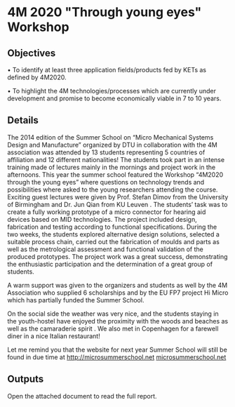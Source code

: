 # 4M 2020 "Through young eyes" Workshop

## Objectives


• To identify at least three application fields/products fed by KETs as defined by 4M2020.

• To highlight the 4M technologies/processes which are currently under development and promise to become economically viable in 7 to 10 years. 

## Details


The 2014 edition of the Summer School on “Micro Mechanical Systems Design and Manufacture” organized by DTU  in collaboration with the 4M association was attended by 13 students representing 5 countries of affiliation and 12 different nationalities! The students took part in an intense training made of lectures mainly in the mornings and project work in the afternoons. This year the summer school featured the Workshop “4M2020 through the young eyes” where questions on technology trends and possibilities where asked to the young researchers attending the course. Exciting guest lectures were given by Prof. Stefan Dimov from the University of Birmingham  and Dr. Jun Qian from KU Leuven . The students’ task was to create a fully working prototype of a micro connector for hearing aid devices based on MID technologies. The project included design, fabrication and testing according to functional specifications. During the two weeks, the students explored alternative design solutions, selected a suitable process chain, carried out the fabrication of moulds and parts as well as the metrological assessment and functional validation of the produced prototypes. The project work was a great success, demonstrating the enthusiastic participation and the determination of a great group of students.

A warm support was given to the organizers and students as well by the 4M Association who supplied 6 scholarships and by the EU FP7 project Hi Micro which has partially funded the Summer School. 

On the social side the weather was very nice, and the students staying in the youth-hostel have enjoyed the proximity with the woods and beaches as well as the camaraderie spirit . We also met in Copenhagen for a farewell diner in a nice Italian restaurant!

Let me remind you that the website for next year Summer School will still be found in due time at http://microsummerschool.net [microsummerschool.net](http://microsummerschool.net )







## Outputs


Open the attached document to read the full report. 